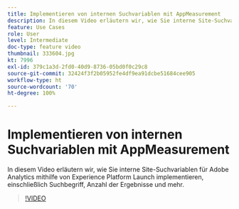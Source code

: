 ```yaml
---
title: Implementieren von internen Suchvariablen mit AppMeasurement
description: In diesem Video erläutern wir, wie Sie interne Site-Suchvariablen für Adobe Analytics mithilfe von Experience Platform Launch implementieren, einschließlich Suchbegriff, Anzahl der Ergebnisse und mehr.
feature: Use Cases
role: User
level: Intermediate
doc-type: feature video
thumbnail: 333604.jpg
kt: 7996
exl-id: 379c1a3d-2fd0-40d9-8736-05bd0f0c29c8
source-git-commit: 32424f3f2b05952fe4df9ea91dcbe51684cee905
workflow-type: ht
source-wordcount: '70'
ht-degree: 100%

---
```


# Implementieren von internen Suchvariablen mit AppMeasurement

In diesem Video erläutern wir, wie Sie interne Site-Suchvariablen für Adobe Analytics mithilfe von Experience Platform Launch implementieren, einschließlich Suchbegriff, Anzahl der Ergebnisse und mehr.

>[!VIDEO](https://video.tv.adobe.com/v/333604/?quality=12&learn=on)
